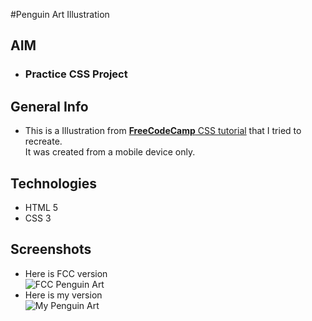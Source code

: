 #Penguin Art Illustration
<h2>AIM</h2>
<ul>
    <li><h3>Practice CSS Project</h3></li>
</ul>
<h2>General Info</h2>
<ul>
    <li>
        This is a Illustration from <a href="https://www.freecodecamp.org/learn/responsive-web-design/basic-css/use-a-custom-css-variable"><b>FreeCodeCamp</b> CSS tutorial</a> that I tried to recreate.<br/>
        It was created from a mobile device only.
    </li>
</ul>
<h2>Technologies</h2>
<ul>
    <li>HTML 5</li>
    <li>CSS 3</li>
</ul>
<h2>Screenshots</h2>
<ul>
    <li>Here is FCC version</li>
    <img src="./resources/fcc version" alt="FCC Penguin Art">
    <li>Here is my version</li>
    <img src="./resources/my version" alt="My Penguin Art">
</ul>
